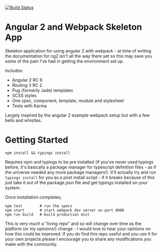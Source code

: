 [![Build Status](https://travis-ci.org/mikeyhogarth/angular2-with-webpack.svg?branch=master)](https://travis-ci.org/mikeyhogarth/angular2-with-webpack)

# Angular 2 and Webpack Skeleton App

Skeleton application for using angular 2 with webpack - at time of writing the documentation for ng2 isn't all the 
way there yet so this may save you some of the pain I've had in getting the environment set up.

Includes:

* Angular 2 RC 6
* Routing 3 RC 2
* Pug (formerly Jade) templates
* SCSS styles
* One spec, component, template, module and stylesheet
* Tests with Karma

Largely inspired by the angular 2 example webpack setup but with a few bells and whistles.

# Getting Started
```
npm install && typings install
```

Requires npm and typings to be pre installed (if you've never used typings before, 
it's basically a package manager for typescript definition files - as if the universe
needed any more package managers!). It'll actually try and run `typings install` for you as a 
post install script - if it breaks because of this just take it out of the package.json 
file and get typings installed on your system.

Once installation completes;

```
npm test        # run the specs
npm start       # start webpack dev server on port 8080
npm run build   # build production dist
```

This is very much a "living repo" and so will change over time as the platform (or my opinions!) change - I would
love to hear your opinions on how this could be improved. If you do find this repo useful and you use it for your own 
projects please I encourage you to share any modifications you make with the community.
